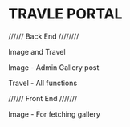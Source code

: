 # TRAVLE PORTAL #


////// Back End ////////


Image and Travel


Image - Admin Gallery post

Travel - All functions


////// Front End ///////


Image - For fetching gallery

